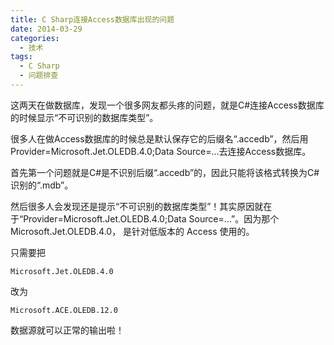 ```yaml
---
title: C Sharp连接Access数据库出现的问题
date: 2014-03-29
categories:
  - 技术
tags: 
  - C Sharp
  - 问题排查
---
```


这两天在做数据库，发现一个很多网友都头疼的问题，就是C#连接Access数据库的时候显示“不可识别的数据库类型”。

很多人在做Access数据库的时候总是默认保存它的后缀名“.accedb”，然后用Provider=Microsoft.Jet.OLEDB.4.0;Data Source=...去连接Access数据库。

首先第一个问题就是C#是不识别后缀“.accedb”的，因此只能将该格式转换为C#识别的“.mdb”。

然后很多人会发现还是提示“不可识别的数据库类型”！其实原因就在于“Provider=Microsoft.Jet.OLEDB.4.0;Data Source=...”。因为那个 Microsoft.Jet.OLEDB.4.0， 是针对低版本的 Access 使用的。

<!-- more -->

只需要把

```
Microsoft.Jet.OLEDB.4.0
```

改为

```
Microsoft.ACE.OLEDB.12.0
```

数据源就可以正常的输出啦！